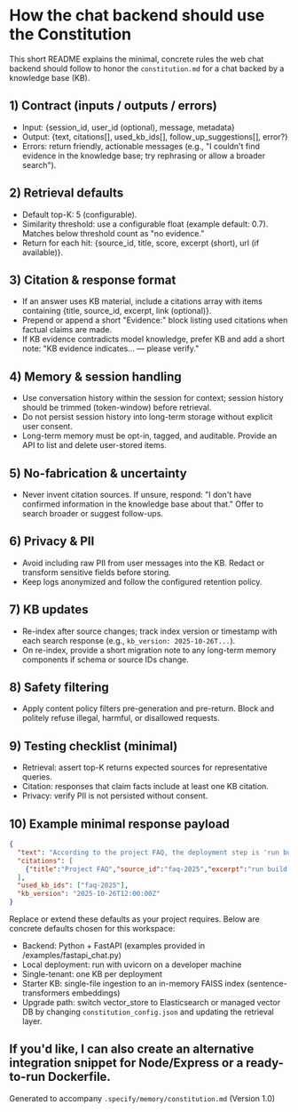 # How the chat backend should use the Constitution

This short README explains the minimal, concrete rules the web chat backend should follow to honor the `constitution.md` for a chat backed by a knowledge base (KB).

## 1) Contract (inputs / outputs / errors)

- Input: {session_id, user_id (optional), message, metadata}
- Output: {text, citations[], used_kb_ids[], follow_up_suggestions[], error?}
- Errors: return friendly, actionable messages (e.g., "I couldn't find evidence in the knowledge base; try rephrasing or allow a broader search").

## 2) Retrieval defaults

- Default top-K: 5 (configurable).
- Similarity threshold: use a configurable float (example default: 0.7). Matches below threshold count as "no evidence."
- Return for each hit: {source_id, title, score, excerpt (short), url (if available)}.

## 3) Citation & response format

- If an answer uses KB material, include a citations array with items containing {title, source_id, excerpt, link (optional)}.
- Prepend or append a short "Evidence:" block listing used citations when factual claims are made.
- If KB evidence contradicts model knowledge, prefer KB and add a short note: "KB evidence indicates... — please verify."

## 4) Memory & session handling

- Use conversation history within the session for context; session history should be trimmed (token-window) before retrieval.
- Do not persist session history into long-term storage without explicit user consent.
- Long-term memory must be opt-in, tagged, and auditable. Provide an API to list and delete user-stored items.

## 5) No-fabrication & uncertainty

- Never invent citation sources. If unsure, respond: "I don't have confirmed information in the knowledge base about that." Offer to search broader or suggest follow-ups.

## 6) Privacy & PII

- Avoid including raw PII from user messages into the KB. Redact or transform sensitive fields before storing.
- Keep logs anonymized and follow the configured retention policy.

## 7) KB updates

- Re-index after source changes; track index version or timestamp with each search response (e.g., `kb_version: 2025-10-26T...`).
- On re-index, provide a short migration note to any long-term memory components if schema or source IDs change.

## 8) Safety filtering

- Apply content policy filters pre-generation and pre-return. Block and politely refuse illegal, harmful, or disallowed requests.

## 9) Testing checklist (minimal)

- Retrieval: assert top-K returns expected sources for representative queries.
- Citation: responses that claim facts include at least one KB citation.
- Privacy: verify PII is not persisted without consent.

## 10) Example minimal response payload


```json
{
  "text": "According to the project FAQ, the deployment step is 'run build then deploy'.",
  "citations": [
    {"title":"Project FAQ","source_id":"faq-2025","excerpt":"run build then deploy","link":"https://..."}
  ],
  "used_kb_ids": ["faq-2025"],
  "kb_version": "2025-10-26T12:00:00Z"
}
```

Replace or extend these defaults as your project requires. Below are concrete defaults chosen for this workspace:

- Backend: Python + FastAPI (examples provided in /examples/fastapi_chat.py)
- Local deployment: run with uvicorn on a developer machine
- Single-tenant: one KB per deployment
- Starter KB: single-file ingestion to an in-memory FAISS index (sentence-transformers embeddings)
- Upgrade path: switch vector_store to Elasticsearch or managed vector DB by changing `constitution_config.json` and updating the retrieval layer.

If you'd like, I can also create an alternative integration snippet for Node/Express or a ready-to-run Dockerfile.
---
Generated to accompany `.specify/memory/constitution.md` (Version 1.0)
